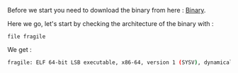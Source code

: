 Before we start you need to download the binary from here : [Binary](./fragile).

Here we go, let's start by checking the architecture of the binary with : 
```console
file fragile
```
We get : 

````bash
fragile: ELF 64-bit LSB executable, x86-64, version 1 (SYSV), dynamically linked, interpreter /lib64/ld-linux-x86-64.so.2, for GNU/Linux 3.2.0, BuildID[sha1]=6a457609506482cdebb144dbacd9c1f6fba34955, stripped
````


